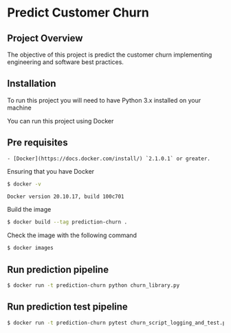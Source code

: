 # Predict Customer Churn


## Project Overview
The objective of this project is predict the customer churn implementing engineering and software best practices.

## Installation
To run this project you will need to have Python 3.x installed on your machine

You can run this project using Docker
## Pre requisites
    - [Docker](https://docs.docker.com/install/) `2.1.0.1` or greater.

Ensuring that you have Docker

```bash
$ docker -v

Docker version 20.10.17, build 100c701
```

Build the image

```bash
$ docker build --tag prediction-churn .
```
Check the image with the following command
```bash
$ docker images
```

## Run prediction pipeline
```bash
$ docker run -t prediction-churn python churn_library.py   
```

## Run prediction test pipeline
```bash
$ docker run -t prediction-churn pytest churn_script_logging_and_test.py   
```